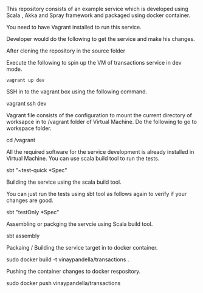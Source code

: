 This repository consists of an example service which is developed using Scala , Akka and Spray framework and packaged using docker container.

You need to have Vagrant installed to run this service.

Developer would do the following to get the service and make his changes.

After cloning the repository in the source folder

Execute the following to spin up the VM of transactions service in dev mode.

```
vagrant up dev

```

SSH in to the vagrant box using the following command.

vagrant ssh dev

Vagrant file consists of the configuration to mount the current directory of worksapce in to /vagrant folder of Virtual Machine. Do the following to go to workspace folder.

cd /vagrant 

All the required software for the service development is already installed in Virtual Machine. You can use scala build tool to run the tests.

sbt "~test-quick *Spec"

Building the service using the scala build tool.

You can just run the tests using sbt tool as follows again to verify if your changes are good.

sbt "testOnly *Spec"

Assembling or packging the servcie using Scala build tool.

sbt assembly

Packaing / Building the service target in to docker container.

sudo docker build -t vinaypandella/transactions .

Pushing the container changes to docker respository.

sudo docker push vinaypandella/transactions
